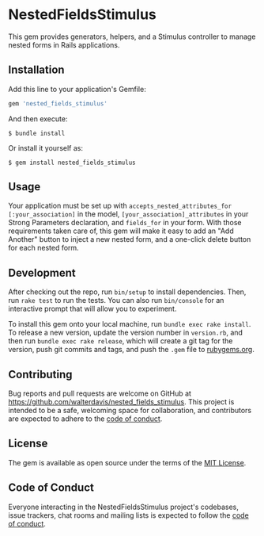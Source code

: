 # NestedFieldsStimulus

This gem provides generators, helpers, and a Stimulus controller to manage nested forms in Rails applications. 

## Installation

Add this line to your application's Gemfile:

```ruby
gem 'nested_fields_stimulus'
```

And then execute:

    $ bundle install

Or install it yourself as:

    $ gem install nested_fields_stimulus

## Usage

Your application must be set up with `accepts_nested_attributes_for [:your_association]` in the model, `[your_association]_attributes` in your Strong Parameters declaration, and `fields_for` in your form. With those requirements taken care of, this gem will make it easy to add an "Add Another" button to inject a new nested form, and a one-click delete button for each nested form.
## Development

After checking out the repo, run `bin/setup` to install dependencies. Then, run `rake test` to run the tests. You can also run `bin/console` for an interactive prompt that will allow you to experiment.

To install this gem onto your local machine, run `bundle exec rake install`. To release a new version, update the version number in `version.rb`, and then run `bundle exec rake release`, which will create a git tag for the version, push git commits and tags, and push the `.gem` file to [rubygems.org](https://rubygems.org).

## Contributing

Bug reports and pull requests are welcome on GitHub at https://github.com/walterdavis/nested_fields_stimulus. This project is intended to be a safe, welcoming space for collaboration, and contributors are expected to adhere to the [code of conduct](https://github.com/walterdavis/nested_fields_stimulus/blob/master/CODE_OF_CONDUCT.md).


## License

The gem is available as open source under the terms of the [MIT License](https://opensource.org/licenses/MIT).

## Code of Conduct

Everyone interacting in the NestedFieldsStimulus project's codebases, issue trackers, chat rooms and mailing lists is expected to follow the [code of conduct](https://github.com/walterdavis/nested_fields_stimulus/blob/master/CODE_OF_CONDUCT.md).
